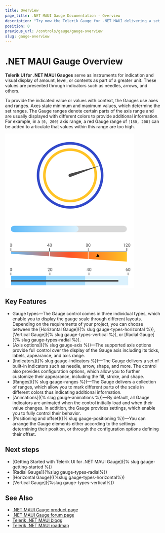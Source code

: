 ```yaml
---
title: Overview
page_title: .NET MAUI Gauge Documentation - Overview
description: "Try now the Telerik Gauge for .NET MAUI delivering a set of options for creating and showing barcodes."
position: 0
previous_url: /controls/gauge/gauge-overview
slug: gauge-overview
---
```


# .NET MAUI Gauge Overview

**Telerik UI for .NET MAUI Gauges** serve as instruments for indication and visual display of amount, level, or contents as part of a greater unit. These values are presented through indicators such as needles, arrows, and others.

To provide the indicated value or values with context, the Gauges use axes and ranges. Axes state minimum and maximum values, which determine the set ranges. The Gauge ranges denote certain parts of the axis range and are usually displayed with different colors to provide additional information. For example, in a `[0, 200]` axis range, a red Gauge range of `[180, 200]` can be added to articulate that values within this range are too high.

![Gauge Overview](images/gauge-overview.png)

## Key Features

* Gauge types&mdash;The Gauge control comes in three individual types, which enable you to display the gauge scale through different layouts. Depending on the requirements of your project, you can choose between the [Horizontal Gauge]({% slug gauge-types-horizontal %}), [Vertical Gauge]({% slug gauge-types-vertical %}), or [Radial Gauge]({% slug gauge-types-radial %}).
* [Axis options]({% slug gauge-axis %})&mdash;The supported axis options provide full control over the display of the Gauge axis including its ticks, labels, appearance, and axis range.
* [Indicators]({% slug gauge-indicators %})&mdash;The Gauge delivers a set of built-in indicators such as needle, arrow, shape, and more. The control also provides configuration options, which allow you to further customize their appearance, including the fill, stroke, and shape.
* [Ranges]({% slug gauge-ranges %})&mdash;The Gauge delivers a collection of ranges, which allow you to mark different parts of the scale in different colors thus indicating additional information.
* [Animations]({% slug gauge-animations %})&mdash;By default, all Gauge indicators are animated when the control initially load and when their value changes. In addition, the Gauge provides settings, which enable you to fully control their behavior.
* [Positioning and offset]({% slug gauge-positioning %})&mdash;You can arrange the Gauge elements either according to the settings determining their position, or through the configuration options defining their offset.

## Next steps

- [Getting Started with Telerik UI for .NET MAUI Gauge]({% slug gauge-getting-started %})
- [Radial Gauge]({%slug gauge-types-radial%})
- [Horizontal Gauge]({%slug gauge-types-horizontal%})
- [Vertical Gauge]({%slug gauge-types-vertical%})

## See Also

- [.NET MAUI Gauge product page](https://www.telerik.com/maui-ui/gauge)
- [.NET MAUI Gauge forum page](https://www.telerik.com/forums/maui?tagId=1781)
- [Telerik .NET MAUI blogs](https://www.telerik.com/blogs/mobile-net-maui)
- [Telerik .NET MAUI roadmap](https://www.telerik.com/support/whats-new/maui-ui/roadmap)